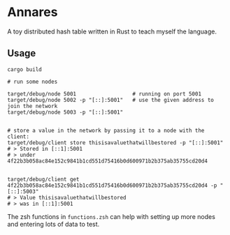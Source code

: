 
# Annares

A toy distributed hash table written in Rust to teach myself the language.


## Usage

```
cargo build

# run some nodes

target/debug/node 5001                  # running on port 5001
target/debug/node 5002 -p "[::]:5001"   # use the given address to join the network
target/debug/node 5003 -p "[::]:5001"


# store a value in the network by passing it to a node with the client:
target/debug/client store thisisavaluethatwillbestored -p "[::]:5001"
# > Stored in [::1]:5001
# > under 4f22b3b058ac84e152c9841b1cd551d75416b0d600971b2b375ab35755cd20d4


target/debug/client get 4f22b3b058ac84e152c9841b1cd551d75416b0d600971b2b375ab35755cd20d4 -p "[::]:5003"
# > Value thisisavaluethatwillbestored
# > was in [::1]:5001

```

The zsh functions in `functions.zsh` can help with setting up more nodes and entering lots of data to test.
